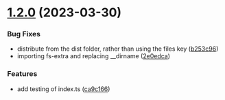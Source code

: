 # [1.2.0](https://github.com/Data-Only-Greater/sveltekit-adapter-aws-base/compare/v1.1.1...v1.2.0) (2023-03-30)


### Bug Fixes

* distribute from the dist folder, rather than using the files key ([b253c96](https://github.com/Data-Only-Greater/sveltekit-adapter-aws-base/commit/b253c96d05c7bdcf4c525a0d1d6de87b1afb3dfd))
* importing fs-extra and replacing __dirname ([2e0edca](https://github.com/Data-Only-Greater/sveltekit-adapter-aws-base/commit/2e0edca57dba3a06cb3d2b9d5e15cf45b9d92d3e))


### Features

* add testing of index.ts ([ca9c166](https://github.com/Data-Only-Greater/sveltekit-adapter-aws-base/commit/ca9c166914c64de853a1567399de7c801f0ceaac))
